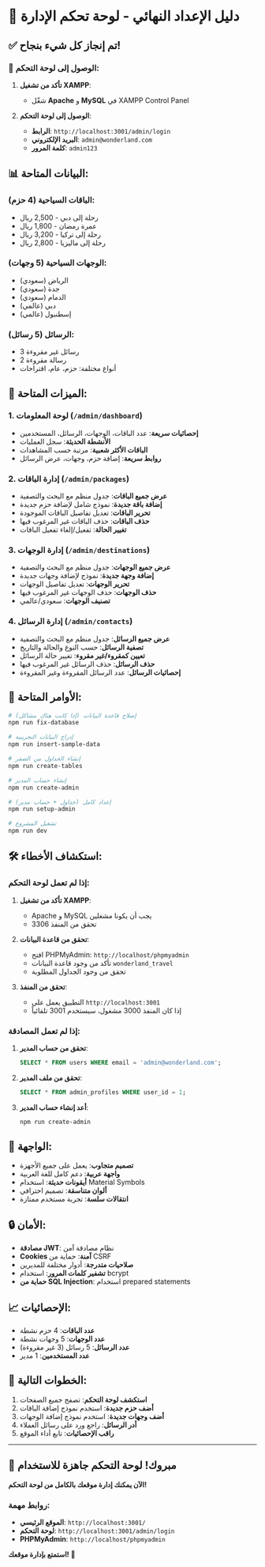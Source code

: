 # 🎉 دليل الإعداد النهائي - لوحة تحكم الإدارة

## ✅ تم إنجاز كل شيء بنجاح!

### 🚀 الوصول إلى لوحة التحكم:

1. **تأكد من تشغيل XAMPP**:
   - شغّل **Apache** و **MySQL** في XAMPP Control Panel

2. **الوصول إلى لوحة التحكم**:
   - **الرابط**: `http://localhost:3001/admin/login`
   - **البريد الإلكتروني**: `admin@wonderland.com`
   - **كلمة المرور**: `admin123`

## 📊 البيانات المتاحة:

### الباقات السياحية (4 حزم):
- رحلة إلى دبي - 2,500 ريال
- عمرة رمضان - 1,800 ريال  
- رحلة إلى تركيا - 3,200 ريال
- رحلة إلى ماليزيا - 2,800 ريال

### الوجهات السياحية (5 وجهات):
- الرياض (سعودي)
- جدة (سعودي)
- الدمام (سعودي)
- دبي (عالمي)
- إسطنبول (عالمي)

### الرسائل (5 رسائل):
- 3 رسائل غير مقروءة
- 2 رسالة مقروءة
- أنواع مختلفة: حزم، عام، اقتراحات

## 🎯 الميزات المتاحة:

### 1. لوحة المعلومات (`/admin/dashboard`)
- **إحصائيات سريعة**: عدد الباقات، الوجهات، الرسائل، المستخدمين
- **الأنشطة الحديثة**: سجل العمليات
- **الباقات الأكثر شعبية**: مرتبة حسب المشاهدات
- **روابط سريعة**: إضافة حزم، وجهات، عرض الرسائل

### 2. إدارة الباقات (`/admin/packages`)
- **عرض جميع الباقات**: جدول منظم مع البحث والتصفية
- **إضافة باقة جديدة**: نموذج شامل لإضافة حزم جديدة
- **تحرير الباقات**: تعديل تفاصيل الباقات الموجودة
- **حذف الباقات**: حذف الباقات غير المرغوب فيها
- **تغيير الحالة**: تفعيل/إلغاء تفعيل الباقات

### 3. إدارة الوجهات (`/admin/destinations`)
- **عرض جميع الوجهات**: جدول منظم مع البحث والتصفية
- **إضافة وجهة جديدة**: نموذج لإضافة وجهات جديدة
- **تحرير الوجهات**: تعديل تفاصيل الوجهات
- **حذف الوجهات**: حذف الوجهات غير المرغوب فيها
- **تصنيف الوجهات**: سعودي/عالمي

### 4. إدارة الرسائل (`/admin/contacts`)
- **عرض جميع الرسائل**: جدول منظم مع البحث والتصفية
- **تصفية الرسائل**: حسب النوع والحالة والتاريخ
- **تعيين كمقروء/غير مقروء**: تغيير حالة الرسائل
- **حذف الرسائل**: حذف الرسائل غير المرغوب فيها
- **إحصائيات الرسائل**: عدد الرسائل المقروءة وغير المقروءة

## 🔧 الأوامر المتاحة:

```bash
# إصلاح قاعدة البيانات (إذا كانت هناك مشاكل)
npm run fix-database

# إدراج البيانات التجريبية
npm run insert-sample-data

# إنشاء الجداول من الصفر
npm run create-tables

# إنشاء حساب المدير
npm run create-admin

# إعداد كامل (جداول + حساب مدير)
npm run setup-admin

# تشغيل المشروع
npm run dev
```

## 🛠️ استكشاف الأخطاء:

### إذا لم تعمل لوحة التحكم:

1. **تأكد من تشغيل XAMPP**:
   - Apache و MySQL يجب أن يكونا مشغلين
   - تحقق من المنفذ 3306

2. **تحقق من قاعدة البيانات**:
   - افتح PHPMyAdmin: `http://localhost/phpmyadmin`
   - تأكد من وجود قاعدة البيانات `wonderland_travel`
   - تحقق من وجود الجداول المطلوبة

3. **تحقق من المنفذ**:
   - التطبيق يعمل على `http://localhost:3001`
   - إذا كان المنفذ 3000 مشغول، سيستخدم 3001 تلقائياً

### إذا لم تعمل المصادقة:

1. **تحقق من حساب المدير**:
   ```sql
   SELECT * FROM users WHERE email = 'admin@wonderland.com';
   ```

2. **تحقق من ملف المدير**:
   ```sql
   SELECT * FROM admin_profiles WHERE user_id = 1;
   ```

3. **أعد إنشاء حساب المدير**:
   ```bash
   npm run create-admin
   ```

## 📱 الواجهة:

- **تصميم متجاوب**: يعمل على جميع الأجهزة
- **واجهة عربية**: دعم كامل للغة العربية
- **أيقونات حديثة**: استخدام Material Symbols
- **ألوان متناسقة**: تصميم احترافي
- **انتقالات سلسة**: تجربة مستخدم ممتازة

## 🔒 الأمان:

- **مصادقة JWT**: نظام مصادقة آمن
- **Cookies آمنة**: حماية من CSRF
- **صلاحيات متدرجة**: أدوار مختلفة للمديرين
- **تشفير كلمات المرور**: استخدام bcrypt
- **حماية من SQL Injection**: استخدام prepared statements

## 📈 الإحصائيات:

- **عدد الباقات**: 4 حزم نشطة
- **عدد الوجهات**: 5 وجهات نشطة
- **عدد الرسائل**: 5 رسائل (3 غير مقروءة)
- **عدد المستخدمين**: 1 مدير

## 🎯 الخطوات التالية:

1. **استكشف لوحة التحكم**: تصفح جميع الصفحات
2. **أضف حزم جديدة**: استخدم نموذج إضافة الباقات
3. **أضف وجهات جديدة**: استخدم نموذج إضافة الوجهات
4. **أدر الرسائل**: راجع ورد على رسائل العملاء
5. **راقب الإحصائيات**: تابع أداء الموقع

---

## 🎉 مبروك! لوحة التحكم جاهزة للاستخدام

**الآن يمكنك إدارة موقعك بالكامل من لوحة التحكم!**

### روابط مهمة:
- **الموقع الرئيسي**: `http://localhost:3001/`
- **لوحة التحكم**: `http://localhost:3001/admin/login`
- **PHPMyAdmin**: `http://localhost/phpmyadmin`

**استمتع بإدارة موقعك! 🚀**

